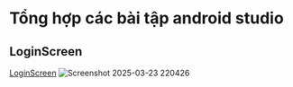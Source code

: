 # Tổng hợp các bài tập android studio
## LoginScreen
[LoginScreen](https://github.com/lthanhtung/63132783-AndroidProgramming/tree/main/LoginScreen)
![Screenshot 2025-03-23 220426](https://github.com/user-attachments/assets/23ade9c6-a115-4f88-9014-9f5c5ce7bc84)
